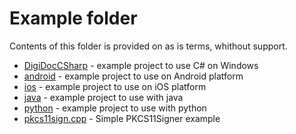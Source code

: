 # Example folder

Contents of this folder is provided on as is terms, whithout support.

* [DigiDocCSharp](./DigiDocCSharp/README.md) - example project to use C# on Windows
* [android](./android/README.md) - example project to use on Android platform
* [ios](./ios/README.md) - example project to use on iOS platform
* [java](./java/README.md) - example project to use with java
* [python](./python/README.md) - example project to use with python
* [pkcs11sign.cpp](pkcs11sign.cpp) - Simple PKCS11Signer example
